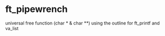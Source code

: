 # ft_pipewrench
universal free function (char * & char **)
using the outline for ft_printf and va_list
